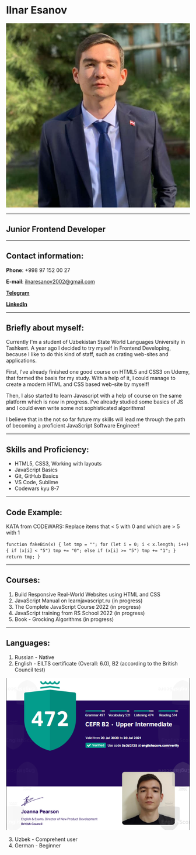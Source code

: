 # Ilnar Esanov

![](./img/photo_2021-11-24_14-06-00.jpg)

*****

## Junior Frontend Developer

*****

## Contact information:

  **Phone**: +998 97 152 00 27

  **E-mail**: ilnaresanov2002@gmail.com

  **[Telegram ](https://t.me/walker_027)**

  **[LinkedIn ](https://www.linkedin.com/in/ilnar-esanov-24465720b/)**

*****

## Briefly about myself:
Currently I'm a student of Uzbekistan State World Languages University in Tashkent. A year ago I decided to try myself in Frontend Developing, because I like to do this kind of staff, such as crating web-sites and applications. 

First, I've already finished one good course on HTML5 and CSS3 on Udemy, that formed the basis for my study. With a help of it, I could manage to create a modern HTML and CSS based web-site by myself! 

Then, I also started to learn Javascript with a help of course on the same platform which is now in progress. I've already studied some basics of JS and I could even write some not sophisticated algorithms!

I believe that in the not so far future my skills will lead me through the path of becoming a proficient JavaScript Software Engineer!

*****

## Skills and Proficiency:

* HTML5, CSS3, Working with layouts
* JavaScript Basics
* Git, GitHub Basics
* VS Code, Sublime
* Codewars kyu 8-7

*****

## Code Example: 
  KATA from CODEWARS: Replace items that < 5 with 0 and which are > 5 with 1

  `function fakeBin(x) {
  let tmp = "";
  for (let i = 0; i < x.length; i++) {
    if (x[i] < "5") tmp += "0";
    else if (x[i] >= "5") tmp += "1";
  }
  return tmp; }`

***** 

## Courses:

  1. Build Responsive Real-World Websites using HTML and CSS
  2. JavaScript Manual on learnjavascript.ru (in progress)
  3. The Complete JavaScript Course 2022 (in progress)
  4. JavaScript training from RS School 2022 (in progress)
  5. Book - Grocking Algorithms (in progress)

*****

## Languages:

1. Russian - Native
2. English - EILTS certificate (Overall: 6.0), B2 (according to the British Council test)

![](./img/Screenshot_33.png)

3. Uzbek - Comprehent user
4. German - Beginner
